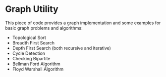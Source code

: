# Graph Utility
This piece of code provides a graph implementation and some examples for basic graph problems and algorithms:
* Topological Sort
* Breadth First Search
* Depth First Search (both recursive and iterative)
* Cycle Detection
* Checking Bipartite
* Bellman Ford Algorithm
* Floyd Warshall Algorithm
